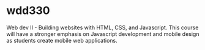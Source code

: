 # wdd330
Web dev II -
Building websites with HTML, CSS, and Javascript. This course will have a stronger emphasis on Javascript development and mobile design as students create mobile web applications.
